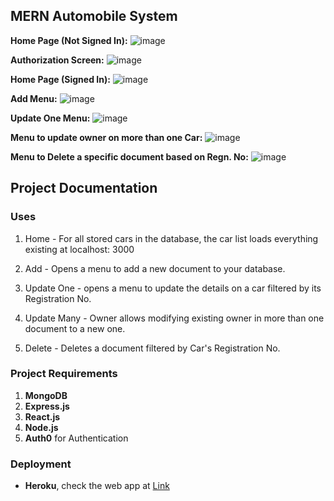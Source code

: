## MERN Automobile System
**Home Page (Not Signed In):**
![image](https://user-images.githubusercontent.com/77758884/179178290-9d8771c4-1f13-4494-9f6b-a91a476e799c.png)

**Authorization Screen:**
![image](https://user-images.githubusercontent.com/77758884/179180334-5c9f3fe1-656f-4f74-90f7-9abf26b6e0ee.png)

**Home Page (Signed In):**
![image](https://user-images.githubusercontent.com/77758884/178914860-6e5ac240-6981-4a52-94e1-e9dc5a4aa848.png)

**Add Menu:**
![image](https://user-images.githubusercontent.com/77758884/178915023-b57eb3d6-cb71-4656-9161-f58518732020.png)

**Update One Menu:**
![image](https://user-images.githubusercontent.com/77758884/178915130-d62b2cc9-620f-40cd-bcb4-f115e024ebd8.png)

**Menu to update owner on more than one Car:**
![image](https://user-images.githubusercontent.com/77758884/178915221-2879fa06-f2d0-45c9-846f-d4ab4920fc2d.png)

**Menu to Delete a specific document based on Regn. No:**
![image](https://user-images.githubusercontent.com/77758884/178915311-2a939c24-3228-4d4d-81ae-e70decf225d4.png)

<!-- **About**
[About]()

**Footer**
![Footer]() -->

## Project Documentation
### Uses

1. Home - For all stored cars in the database, the car list loads everything existing at localhost: 3000

2. Add - Opens a menu to add a new document to your database.

3. Update One - opens a menu to update the details on a car filtered by its Registration No.

4. Update Many - Owner allows modifying existing owner in more than one document to a new one.

5. Delete - Deletes a document filtered by Car's Registration No.

### Project Requirements

1. **MongoDB**
2. **Express.js**
3. **React.js**
4. **Node.js**
5. **Auth0** for Authentication

### Deployment
- **Heroku**, check the web app at [Link](https://mernautosystem.herokuapp.com/)
